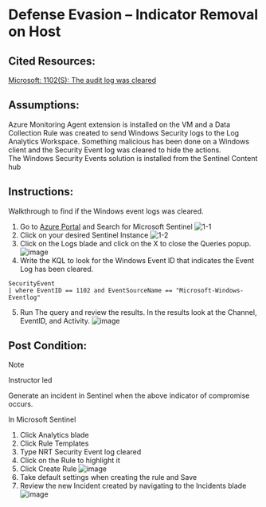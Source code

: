# Defense Evasion – Indicator Removal on Host

## Cited Resources:
[Microsoft: 1102(S): The audit log was cleared](https://learn.microsoft.com/en-us/windows/security/threat-protection/auditing/event-1102) <br />

## Assumptions:
Azure Monitoring Agent extension is installed on the VM and a Data Collection Rule was created to send Windows Security logs to the Log Analytics Workspace.
Something malicious has been done on a Windows client and the Security Event log was cleared to hide the actions.<br />
The Windows Security Events solution is installed from the Sentinel Content hub

## Instructions:

Walkthrough to find if the Windows event logs was cleared.

1. Go to [Azure Portal](https://portal.azure.com/) and Search for Microsoft Sentinel
![1-1](https://github.com/Tungsten66/Scenarios/assets/40893034/b6499c4f-f7a0-4ddb-96bb-77cd4a162458)
2. Click on your desired Sentinel Instance
![1-2](https://github.com/Tungsten66/Scenarios/assets/40893034/20813e65-cd76-4909-8018-895ea33c4b92)
3. Click on the Logs blade and click on the X to close the Queries popup.
![image](https://github.com/Tungsten66/Scenarios/assets/40893034/1ea1559d-7478-4d0d-a4a7-9a5e4c7592a9)
4. Write the KQL to look for the Windows Event ID that indicates the Event Log has been cleared.
```console
SecurityEvent
| where EventID == 1102 and EventSourceName == "Microsoft-Windows-Eventlog"
```
5. Run The query and review the results.  In the results look at the Channel, EventID, and Activity.
![image](https://github.com/Tungsten66/Scenarios/assets/40893034/8e380c8e-3f90-4ecc-9859-c7523010208a)

## Post Condition:

> [!NOTE]
> Instructor led

Generate an incident in Sentinel when the above indicator of compromise occurs.

In Microsoft Sentinel

1. Click Analytics blade
2. Click Rule Templates
3. Type NRT Security Event log cleared
4. Click on the Rule to highlight it
5. Click Create Rule
![image](https://github.com/Tungsten66/Scenarios/assets/40893034/4bd7549f-4779-4bc6-bf05-46e2c0ec7caa)
6. Take default settings when creating the rule and Save
7. Review the new Incident created by navigating to the Incidents blade
![image](https://github.com/Tungsten66/Scenarios/assets/40893034/bb73f836-ee2c-4b70-844d-260d842be495)



